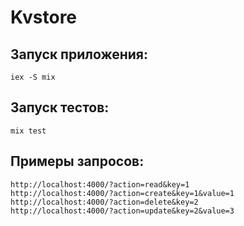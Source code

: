 # Kvstore
## Запуск приложения: 
    iex -S mix
## Запуск тестов: 
    mix test
## Примеры запросов:
    http://localhost:4000/?action=read&key=1
    http://localhost:4000/?action=create&key=1&value=1
    http://localhost:4000/?action=delete&key=2
    http://localhost:4000/?action=update&key=2&value=3
